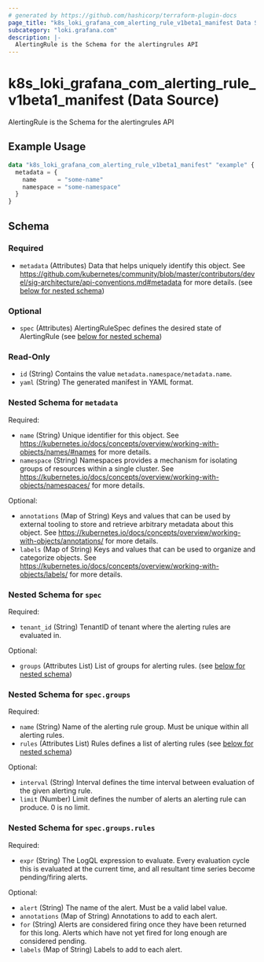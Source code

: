 ```yaml
---
# generated by https://github.com/hashicorp/terraform-plugin-docs
page_title: "k8s_loki_grafana_com_alerting_rule_v1beta1_manifest Data Source - terraform-provider-k8s"
subcategory: "loki.grafana.com"
description: |-
  AlertingRule is the Schema for the alertingrules API
---
```


# k8s_loki_grafana_com_alerting_rule_v1beta1_manifest (Data Source)

AlertingRule is the Schema for the alertingrules API

## Example Usage

```terraform
data "k8s_loki_grafana_com_alerting_rule_v1beta1_manifest" "example" {
  metadata = {
    name      = "some-name"
    namespace = "some-namespace"
  }
}
```

<!-- schema generated by tfplugindocs -->
## Schema

### Required

- `metadata` (Attributes) Data that helps uniquely identify this object. See https://github.com/kubernetes/community/blob/master/contributors/devel/sig-architecture/api-conventions.md#metadata for more details. (see [below for nested schema](#nestedatt--metadata))

### Optional

- `spec` (Attributes) AlertingRuleSpec defines the desired state of AlertingRule (see [below for nested schema](#nestedatt--spec))

### Read-Only

- `id` (String) Contains the value `metadata.namespace/metadata.name`.
- `yaml` (String) The generated manifest in YAML format.

<a id="nestedatt--metadata"></a>
### Nested Schema for `metadata`

Required:

- `name` (String) Unique identifier for this object. See https://kubernetes.io/docs/concepts/overview/working-with-objects/names/#names for more details.
- `namespace` (String) Namespaces provides a mechanism for isolating groups of resources within a single cluster. See https://kubernetes.io/docs/concepts/overview/working-with-objects/namespaces/ for more details.

Optional:

- `annotations` (Map of String) Keys and values that can be used by external tooling to store and retrieve arbitrary metadata about this object. See https://kubernetes.io/docs/concepts/overview/working-with-objects/annotations/ for more details.
- `labels` (Map of String) Keys and values that can be used to organize and categorize objects. See https://kubernetes.io/docs/concepts/overview/working-with-objects/labels/ for more details.


<a id="nestedatt--spec"></a>
### Nested Schema for `spec`

Required:

- `tenant_id` (String) TenantID of tenant where the alerting rules are evaluated in.

Optional:

- `groups` (Attributes List) List of groups for alerting rules. (see [below for nested schema](#nestedatt--spec--groups))

<a id="nestedatt--spec--groups"></a>
### Nested Schema for `spec.groups`

Required:

- `name` (String) Name of the alerting rule group. Must be unique within all alerting rules.
- `rules` (Attributes List) Rules defines a list of alerting rules (see [below for nested schema](#nestedatt--spec--groups--rules))

Optional:

- `interval` (String) Interval defines the time interval between evaluation of the given alerting rule.
- `limit` (Number) Limit defines the number of alerts an alerting rule can produce. 0 is no limit.

<a id="nestedatt--spec--groups--rules"></a>
### Nested Schema for `spec.groups.rules`

Required:

- `expr` (String) The LogQL expression to evaluate. Every evaluation cycle this is evaluated at the current time, and all resultant time series become pending/firing alerts.

Optional:

- `alert` (String) The name of the alert. Must be a valid label value.
- `annotations` (Map of String) Annotations to add to each alert.
- `for` (String) Alerts are considered firing once they have been returned for this long. Alerts which have not yet fired for long enough are considered pending.
- `labels` (Map of String) Labels to add to each alert.
